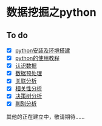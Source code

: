 # 数据挖掘之python

## To do
- [x] [python安装及环境搭建](https://nbviewer.jupyter.org/github/Jedan010/data-mining-in-python/blob/master/0.1.python_env.ipynb)
- [x] [python的使用教程](https://nbviewer.jupyter.org/github/Jedan010/data-mining-in-python/blob/master/0.2.python%20turorial.ipynb)
- [x] [认识数据](https://nbviewer.jupyter.org/github/Jedan010/data-mining-in-python/blob/master/1.%E8%AE%A4%E8%AF%86%E6%95%B0%E6%8D%AE.ipynb)
- [x] [数据预处理](https://nbviewer.jupyter.org/github/Jedan010/data-mining-in-python/blob/master/2.%E6%95%B0%E6%8D%AE%E9%A2%84%E5%A4%84%E7%90%86.ipynb)
- [x] [关联分析](https://nbviewer.jupyter.org/github/Jedan010/data-mining-in-python/blob/master/3.%E5%85%B3%E8%81%94%E8%A7%84%E5%88%99.ipynb)
- [x] [相关性分析](https://nbviewer.jupyter.org/github/Jedan010/data-mining-in-python/blob/master/4.%E7%9B%B8%E5%85%B3%E5%88%86%E6%9E%90.ipynb)
- [x] [决策树分析](https://nbviewer.jupyter.org/github/Jedan010/data-mining-in-python/blob/master/5.%E5%88%86%E7%B1%BB%E7%AE%97%E6%B3%95%E4%B9%8B%E5%86%B3%E7%AD%96%E6%A0%91.ipynb)
- [x] [判别分析](https://nbviewer.jupyter.org/github/Jedan010/data-mining-in-python/blob/master/6.%E7%BA%BF%E6%80%A7%E5%88%A4%E5%88%AB%E5%88%86%E6%9E%90.ipynb)

其他的正在建立中，敬请期待……
